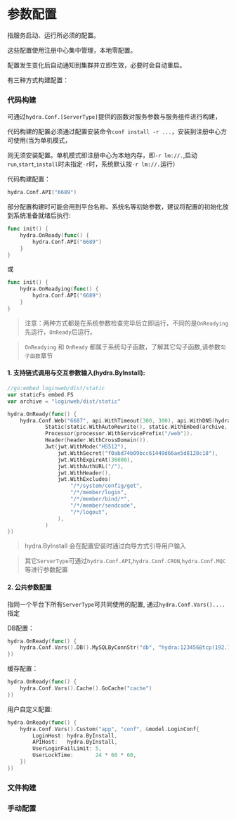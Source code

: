 
# 参数配置

指服务启动、运行所必须的配置。

这些配置使用注册中心集中管理，本地零配置。

配置发生变化后自动通知到集群并立即生效，必要时会自动重启。

有三种方式构建配置：


### 代码构建
可通过`hydra.Conf.[ServerType]`提供的函数对服务参数与服务组件进行构建，

代码构建的配置必须通过配置安装命令`conf install -r ...`，安装到注册中心方可使用(当为单机模式，

则无须安装配置。单机模式即注册中心为本地内存，即`-r lm://.`,启动`run`,`start`,`install`时未指定`-r`时，系统默认按`-r lm://.`运行）




代码构建配置：
```go
hydra.Conf.API("6689")
```

部分配置构建时可能会用到平台名称、系统名等初始参数，建议将配置的初始化放到系统准备就绪后执行:

```go
func init() {
	hydra.OnReady(func() {
        hydra.Conf.API("6689")
    }
}
```
或

```go
func init() {
	hydra.OnReadying(func() {
        hydra.Conf.API("6689")
    }
}
```

> 注意：两种方式都是在系统参数检查完毕后立即运行，不同的是`OnReadying`先运行，`OnReady`后运行。

> `OnReadying` 和 `OnReady` 都属于系统勾子函数，了解其它勾子函数,请参数`勾子函数`章节

#### 1. 支持链式调用与交互参数输入(hydra.ByInstall):

```go
//go:embed loginweb/dist/static
var staticFs embed.FS
var archive = "loginweb/dist/static"

hydra.OnReady(func() {
    hydra.Conf.Web("6687", api.WithTimeout(300, 300), api.WithDNS(hydra.ByInstall)).
			Static(static.WithAutoRewrite(), static.WithEmbed(archive, staticFs)).
			Processor(processor.WithServicePrefix("/web")).
			Header(header.WithCrossDomain()).
			Jwt(jwt.WithMode("HS512"),
				jwt.WithSecret("f0abd74b09bcc61449d66ae5d8128c18"),
				jwt.WithExpireAt(36000),
				jwt.WithAuthURL("/"),
				jwt.WithHeader(),
				jwt.WithExcludes(
					"/*/system/config/get",
					"/*/member/login",
					"/*/member/bind/*",
					"/*/member/sendcode",
					"/*/logout",
				),
			)
})
```

> hydra.ByInstall 会在配置安装时通过向导方式引导用户输入

> 其它`ServerType`可通过`hydra.Conf.API`,`hydra.Conf.CRON`,`hydra.Conf.MQC`等进行参数配置

####  2. 公共参数配置
指同一个平台下所有`ServerType`可共同使用的配置, 通过```hydra.Conf.Vars()....```指定


DB配置：

```go
hydra.OnReady(func() {
    hydra.Conf.Vars().DB().MySQLByConnStr("db", "hydra:123456@tcp(192.168.0.36:10036)/hydra?charset=utf8")
})
```
缓存配置：

```go
hydra.OnReady(func() {
    hydra.Conf.Vars().Cache().GoCache("cache")
})
```

用户自定义配置:

```go
hydra.OnReady(func() {
    hydra.Conf.Vars().Custom("app", "conf", &model.LoginConf{
        LoginHost: hydra.ByInstall,
        APIHost:   hydra.ByInstall,
        UserLoginFailLimit: 5,
        UserLockTime:       24 * 60 * 60,
    })
})
```



### 文件构建



### 手动配置


